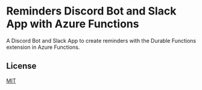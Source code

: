 # Reminders Discord Bot and Slack App with Azure Functions
A Discord Bot and Slack App to create reminders with the Durable Functions extension in Azure Functions.

## License
[MIT](LICENSE)
